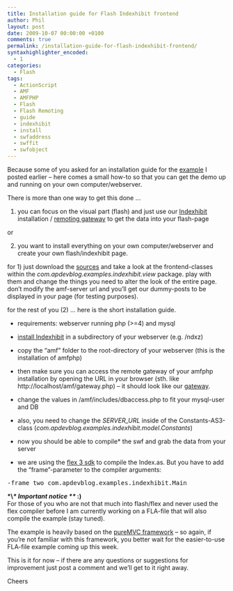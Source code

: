 ```yaml
---
title: Installation guide for Flash Indexhibit frontend
author: Phil
layout: post
date: 2009-10-07 00:00:00 +0100
comments: true
permalink: /installation-guide-for-flash-indexhibit-frontend/
syntaxhighlighter_encoded:
  - 1
categories:
  - Flash
tags:
  - ActionScript
  - AMF
  - AMFPHP
  - Flash
  - Flash Remoting
  - guide
  - indexhibit
  - install
  - swfaddress
  - swffit
  - swfobject
---
```

Because some of you asked for an installation guide for the <a href="/flash-frontend-for-indexhibit-cms/" target="_blank">example</a> I posted earlier &#8211; here comes a small how-to so that you can get the demo up and running on your own computer/webserver.

There is more than one way to get this done &#8230;

<!--more-->

1) you can focus on the visual part (flash) and just use our <a href="http://indexhibit.org" target="_blank">Indexhibit</a> installation / <a href="/indexhibit/amf/gateway.php" target="_blank">remoting gateway</a> to get the data into your flash-page

or

2) you want to install everything on your own computer/webserver and create your own flash/indexhibit page.

for 1) just download the <a href="/sources-for-flash-frontend-for-indexhibit-cms/" target="_blank">sources</a> and take a look at the frontend-classes within the *com.apdevblog.examples.indexhibit.view* package. play with them and change the things you need to alter the look of the entire page. don&#8217;t modify the amf-server url and you&#8217;ll get our dummy-posts to be displayed in your page (for testing purposes).

for the rest of you (2) &#8230; here is the short installation guide.

*   requirements: webserver running php (>=4) and mysql
*   <a href="http://indexhibit.org/install/" target="_blank">install Indexhibit</a> in a subdirectory of your webserver (e.g. /ndxz)
*   copy the &#8220;amf&#8221; folder to the root-directory of your webserver (this is the installation of amfphp)
*   then make sure you can access the remote gateway of your amfphp installation by opening the URL in your browser (sth. like http://localhost/amf/gateway.php) &#8211; it should look like our <a href="/indexhibit/amf/gateway.php" target="_blank">gateway</a>.
*   change the values in /amf/includes/dbaccess.php to fit your mysql-user and DB
*   also, you need to change the *SERVER_URL* inside of the Constants-AS3-class (*com.apdevblog.examples.indexhibit.model.Constants*)
*   now you should be able to compile* the swf and grab the data from your server

* we are using the <a href="http://www.adobe.com/cfusion/entitlement/index.cfm?e=flex3sdk" target="_blank">flex 3 sdk</a> to compile the Index.as. But you have to add the &#8220;frame&#8221;-parameter to the compiler arguments:

<pre>-frame two com.apdevblog.examples.indexhibit.Main</pre>

**\*\\*\* Important notice \*\** :)**  
For those of you who are not that much into flash/flex and never used the flex compiler before I am currently working on a FLA-file that will also compile the example (stay tuned).

The example is heavily based on the <a href="http://puremvc.org/" target="_blank">pureMVC framework</a> &#8211; so again, if you&#8217;re not familiar with this framework, you better wait for the easier-to-use FLA-file example coming up this week.

This is it for now &#8211; if there are any questions or suggestions for improvement just post a comment and we&#8217;ll get to it right away.

Cheers 